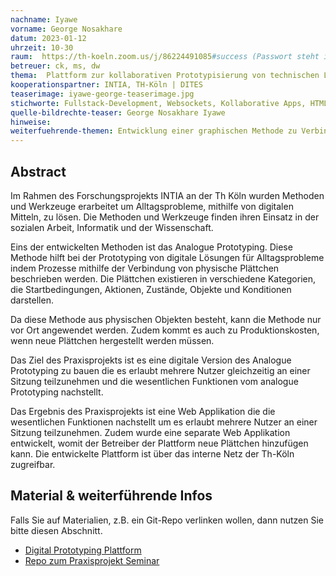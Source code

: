```yaml
---
nachname: Iyawe
vorname: George Nosakhare
datum: 2023-01-12
uhrzeit: 10-30
raum:  https://th-koeln.zoom.us/j/86224491085#success (Passwort steht im Ilias) Präsentation
betreuer: ck, ms, dw 
thema:  Plattform zur kollaborativen Prototypisierung von technischen Lösungen
kooperationspartner: INTIA, TH-Köln | DITES
teaserimage: iyawe-george-teaserimage.jpg
stichworte: Fullstack-Development, Websockets, Kollaborative Apps, HTML Canvas, React 
quelle-bildrechte-teaser: George Nosakhare Iyawe
hinweise:
weiterfuehrende-themen: Entwicklung einer graphischen Methode zu Verbindung von Objekten | Evaluierung der technischen Umsetzung von Digital Prototyping
---
```


## Abstract

Im Rahmen des Forschungsprojekts INTIA an der Th Köln wurden Methoden und Werkzeuge erarbeitet um Alltagsprobleme, mithilfe von digitalen Mitteln, zu lösen. Die Methoden und Werkzeuge finden ihren Einsatz in der sozialen Arbeit, Informatik und der Wissenschaft.

Eins der entwickelten Methoden ist das Analogue Prototyping. Diese Methode hilft bei der Prototyping von digitale Lösungen für Alltagsprobleme indem Prozesse mithilfe der Verbindung von physische Plättchen beschrieben werden. Die Plättchen existieren in verschiedene Kategorien, die Startbedingungen, Aktionen, Zustände, Objekte und Konditionen darstellen. 

Da diese Methode aus physischen Objekten besteht, kann die Methode nur vor Ort angewendet werden. Zudem kommt es auch zu Produktionskosten, wenn neue Plättchen hergestellt werden müssen.

Das Ziel des Praxisprojekts ist es eine digitale Version des Analogue Prototyping zu bauen die es erlaubt mehrere Nutzer gleichzeitig an einer Sitzung teilzunehmen und die wesentlichen Funktionen vom analogue Prototyping nachstellt.

Das Ergebnis des Praxisprojekts ist eine Web Applikation die die wesentlichen Funktionen nachstellt um es erlaubt mehrere Nutzer an einer Sitzung teilzunehmen. Zudem wurde eine separate Web Applikation entwickelt, womit der Betreiber der Plattform neue Plättchen hinzufügen kann. Die entwickelte Plattform ist über das interne Netz der Th-Köln zugreifbar.


## Material & weiterführende Infos
Falls Sie auf Materialien, z.B. ein Git-Repo verlinken wollen, dann nutzen Sie bitte diesen Abschnitt.
- [Digital Prototyping Plattform](http://prototype.intia.de)
- [Repo zum Praxisprojekt Seminar](https://github.com/cd-Roid/Praxisprojekt_2022)
